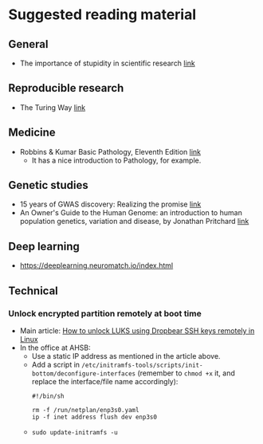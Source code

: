 # Suggested reading material

## General

* The importance of stupidity in scientific research [link](https://fermatslibrary.com/s/the-importance-of-stupidity-in-scientific-research)

## Reproducible research
* The Turing Way [link](https://github.com/the-turing-way/the-turing-way)

## Medicine

* Robbins & Kumar Basic Pathology, Eleventh Edition [link](https://www.clinicalkey.com/#!/browse/book/3-s2.0-C20190021577)
  * It has a nice introduction to Pathology, for example.

## Genetic studies

* 15 years of GWAS discovery: Realizing the promise [link](https://doi.org/10.1016/j.ajhg.2022.12.011)
* An Owner's Guide to the Human Genome: an introduction to human population genetics, variation and disease, by Jonathan Pritchard [link](https://web.stanford.edu/group/pritchardlab/HGbook.html)

## Deep learning

* https://deeplearning.neuromatch.io/index.html

## Technical

### Unlock encrypted partition remotely at boot time
* Main article: [How to unlock LUKS using Dropbear SSH keys remotely in Linux](https://www.cyberciti.biz/security/how-to-unlock-luks-using-dropbear-ssh-keys-remotely-in-linux/)
* In the office at AHSB:
  * Use a static IP address as mentioned in the article above.
  * Add a script in `/etc/initramfs-tools/scripts/init-bottom/deconfigure-interfaces` (remember to `chmod +x` it, and replace the interface/file name accordingly):
    ```
    #!/bin/sh

    rm -f /run/netplan/enp3s0.yaml
    ip -f inet address flush dev enp3s0
    ```
  * `sudo update-initramfs -u`

